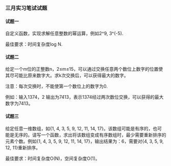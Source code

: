 ### 三月实习笔试试题

#### 试题一
自定义函数，实现求解任意整数的幂运算，例如2^9, 3^(-5).

最佳要求：时间复杂度log N.


#### 试题二

 给定一个m位的正整数n，2≤m≤15，可以通过交换任意两个数位上数字的位置使其尽可能比原来数字大。求k次交换后，可以获得最大的数字。

注意：每次交换时，不能使第一个数位上的数字为0.

例如：输入1374，2 输出为7413，表示1374经过两次数位交换，可以获得的最大数字为7413。


#### 试题三

给定任意一维数组，如{1, 4, 3, 5, 9, 12, 11, 14, 17}。该数组可能是有序的，也可能是无序的。请写一个函数，求出将该数组变成有序数组时，最少需要重新排序的元素个数。例如{1, 4, 3, 5, 9, 12, 11, 14, 17}，输出结果为：6，需要对{4, 3, 5, 9, 12, 11}重新排序。

最佳要求：时间复杂度O(N)，空间复杂度O(1)。


